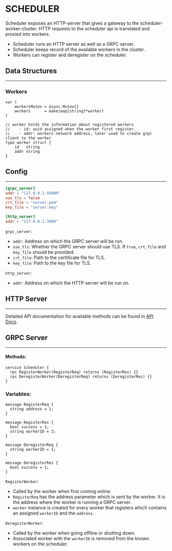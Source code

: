# SCHEDULER

Scheduler exposes an HTTP-server that gives a gateway to the scheduler-worker-cluster. HTTP requests to the scheduler api is translated and proxied into workers.

- Scheduler runs an HTTP server as well as a GRPC server.
- Scheduler keeps record of the available workers in the cluster.
- Workers can register and deregister on the scheduler.


## Data Structures
---

### Workers

```golang
var (
	workersMutex = &sync.Mutex{}
	workers      = make(map[string]*worker)
)

// worker holds the information about registered workers
//    - id: uuid assigned when the worker first register.
//    - addr: workers network address, later used to create grpc client to the worker
type worker struct {
	id   string
	addr string
}
```

## Config
---

```toml
[grpc_server]
addr = "127.0.0.1:50000"
use_tls = false
crt_file = "server.pem"
key_file = "server.key"

[http_server]
addr = "127.0.0.1:3000"
```

`grpc_server`:
  - `addr`: Address on which the GRPC server will be run.
  - `use_tls`: Whether the GRPC server should use TLS. If `true`, `crt_file` and `key_file` should be provided.
  - `crt_file`: Path to the certificate file for TLS.
  - `key_file`: Path to the key file for TLS.

`http_server`:
  - `addr`: Address on which the HTTP server will be run on.
  


## HTTP Server
---

Detailed API documentation for available methods can be found in [API Docs](scheduler/api.md).


## GRPC Server
---

#### Methods:
```
service Scheduler {
  rpc RegisterWorker(RegisterReq) returns (RegisterRes) {}
  rpc DeregisterWorker(DeregisterReq) returns (DeregisterRes) {}
}
```

### Variables:
```
message RegisterReq {
  string address = 1;
}

message RegisterRes {
  bool success = 1;
  string workerID = 2;
}

message DeregisterReq {
  string workerID = 1;
}

message DeregisterRes {
  bool success = 1;
}
```

`RegisterWorker`:
- Called by the worker when first coming online. 
- `RegisterReq` has the address parameter which is sent by the worker. It is the address where the worker is running a GRPC server.
- `worker` instance is created for every worker that registers which contains an assigned `workerID` and the `address`.

`DeregisterWorker`:
- Called by the worker when going offline or shutting down.
- Associated worker with the `workerID` is removed from the known workers on the scheduler.

